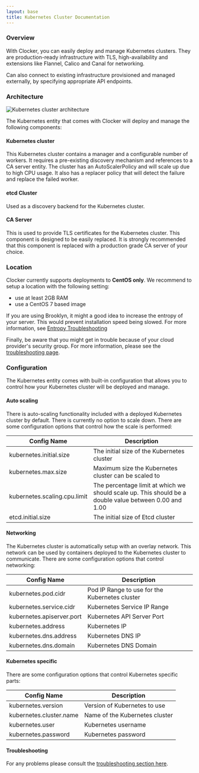 ```yaml
---
layout: base
title: Kubernetes Cluster Documentation
---
```


### Overview
With Clocker, you can easily deploy and manage Kubernetes clusters. They are production-ready infrastructure with TLS, high-availability and extensions like Flannel, Calico and Canal for networking.

Can also connect to existing infrastructure provisioned and managed externally, by specifying appropriate API endpoints.

### Architecture
![Kubernetes cluster architecture]({{site.baseurl}}/assets/images/kubernetes-architecture.png)

The Kubernetes entity that comes with Clocker will deploy and manage the following components:

#### Kubernetes cluster
This Kubernetes cluster contains a manager and a configurable number of workers.
It requires a pre-existing discovery mechanism and references to a CA server entity.
The cluster has an AutoScalerPolicy and will scale up due to high CPU usage. It also has a replacer policy that will detect the failure and replace the failed worker.

#### etcd Cluster
Used as a discovery backend for the Kubernetes cluster.

#### CA Server
This is used to provide TLS certificates for the Kubernetes cluster. This component is designed to be easily replaced. It is strongly recommended that this component is replaced with a production grade CA server of your choice.

### Location
Clocker currently supports deployments to **CentOS only**. We recommend to setup a location with the following setting:

- use at least 2GB RAM
- use a CentOS 7 based image

If you are using Brooklyn, it might a good idea to increase the entropy of your server. This would prevent installation speed being slowed. For more information, see [Entropy Troubleshooting](https://brooklyn.apache.org/v/latest/ops/troubleshooting/increase-entropy.html)

Finally, be aware that you might get in trouble because of your cloud provider's security group. For more information, please see the [troubleshooting page](troubleshooting.html#failed-to-find-machine-unique-group-on-node).

### Configuration 
The Kubernetes entity comes with built-in configuration that allows you to control how your Kubernetes cluster will be deployed and manage.

#### Auto scaling
There is auto-scaling functionality included with a deployed Kubernetes cluster by default. There is currently no option to scale down. There are some configuration options that control how the scale is performed:

| Config Name                  | Description                                                                                           |
|------------------------------|-------------------------------------------------------------------------------------------------------|
| kubernetes.initial.size      | The initial size of the Kubernetes cluster                                                            |
| kubernetes.max.size          | Maximum size the Kubernetes cluster can be scaled to                                                  |
| kubernetes.scaling.cpu.limit | The percentage limit at which we should scale up. This should be a double value between 0.00 and 1.00 |
| etcd.initial.size            | The initial size of Etcd cluster                                                                      |

#### Networking
The Kubernetes cluster is automatically setup with an overlay network. This network can be used by containers deployed to the Kubernetes cluster to communicate. There are some configuration options that control networking:

| Config Name               | Description                                    |
|---------------------------|------------------------------------------------|
| kubernetes.pod.cidr       | Pod IP Range to use for the Kubernetes cluster |
| kubernetes.service.cidr   | Kubernetes Service IP Range                    |
| kubernetes.apiserver.port | Kubernetes API Server Port                     |
| kubernetes.address        | Kubernetes IP                                  |
| kubernetes.dns.address    | Kubernetes DNS IP                              |
| kubernetes.dns.domain     | Kubernetes DNS Domain                          |

#### Kubernetes specific
There are some configuration options that control Kubernetes specific parts:

| Config Name             | Description                    |
|-------------------------|--------------------------------|
| kubernetes.version      | Version of Kubernetes to use   |
| kubernetes.cluster.name | Name of the Kubernetes cluster |
| kubernetes.user         | Kubernetes username            |
| kubernetes.password     | Kubernetes password            |

#### Troubleshooting
For any problems please consult the [troubleshooting section here](troubleshooting.html).
